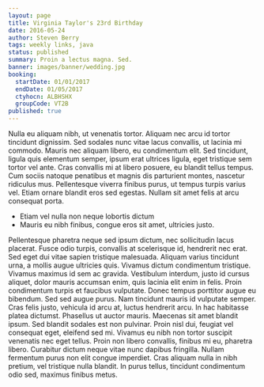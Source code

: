 ```yaml
---
layout: page
title: Virginia Taylor's 23rd Birthday
date: 2016-05-24
author: Steven Berry
tags: weekly links, java
status: published
summary: Proin a lectus magna. Sed.
banner: images/banner/wedding.jpg
booking:
  startDate: 01/01/2017
  endDate: 01/05/2017
  ctyhocn: ALBHSHX
  groupCode: VT2B
published: true
---
```

Nulla eu aliquam nibh, ut venenatis tortor. Aliquam nec arcu id tortor tincidunt dignissim. Sed sodales nunc vitae lacus convallis, ut lacinia mi commodo. Mauris nec aliquam libero, eu condimentum elit. Sed tincidunt, ligula quis elementum semper, ipsum erat ultrices ligula, eget tristique sem tortor vel ante. Cras convallis mi at libero posuere, eu blandit tellus tempus. Cum sociis natoque penatibus et magnis dis parturient montes, nascetur ridiculus mus. Pellentesque viverra finibus purus, ut tempus turpis varius vel. Etiam ornare blandit eros sed egestas. Nullam sit amet felis at arcu consequat porta.

* Etiam vel nulla non neque lobortis dictum
* Mauris eu nibh finibus, congue eros sit amet, ultricies justo.

Pellentesque pharetra neque sed ipsum dictum, nec sollicitudin lacus placerat. Fusce odio turpis, convallis at scelerisque id, hendrerit nec erat. Sed eget dui vitae sapien tristique malesuada. Aliquam varius tincidunt urna, a mollis augue ultricies quis. Vivamus dictum condimentum tristique. Vivamus maximus id sem ac gravida. Vestibulum interdum, justo id cursus aliquet, dolor mauris accumsan enim, quis lacinia elit enim in felis. Proin condimentum turpis et faucibus vulputate. Donec tempus porttitor augue eu bibendum. Sed sed augue purus. Nam tincidunt mauris id vulputate semper. Cras felis justo, vehicula id arcu at, luctus hendrerit arcu. In hac habitasse platea dictumst. Phasellus ut auctor mauris. Maecenas sit amet blandit ipsum. Sed blandit sodales est non pulvinar.
Proin nisl dui, feugiat vel consequat eget, eleifend sed mi. Vivamus eu nibh non tortor suscipit venenatis nec eget tellus. Proin non libero convallis, finibus mi eu, pharetra libero. Curabitur dictum neque vitae nunc dapibus fringilla. Nullam fermentum purus non elit congue imperdiet. Cras aliquam nulla in nibh pretium, vel tristique nulla blandit. In purus tellus, tincidunt condimentum odio sed, maximus finibus metus.
